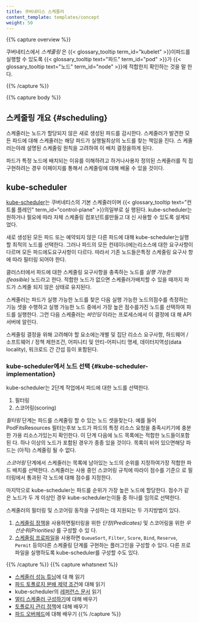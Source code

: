 ```yaml
---
title: 쿠버네티스 스케줄러
content_template: templates/concept
weight: 50
---
```


{{% capture overview %}}

쿠버네티스에서 _스케줄링_ 은 {{< glossary_tooltip term_id="kubelet" >}}이파드를
실행할 수 있도록 {{< glossary_tooltip text="파드" term_id="pod" >}}가
{{< glossary_tooltip text="노드" term_id="node" >}}에 적합한지 확인하는 것을 말
한다.

{{% /capture %}}

{{% capture body %}}

## 스케줄링 개요 {#scheduling}

스케줄러는 노드가 할당되지 않은 새로 생성된 파드를 감시한다. 스케줄러가 발견한
모든 파드에 대해 스케줄러는 해당 파드가 실행될최상의 노드를 찾는 책임을 진다. 스
케줄러는아래 설명된 스케줄링 원칙을 고려하여 이 배치 결정을하게 된다.

파드가 특정 노드에 배치되는 이유를 이해하려고 하거나사용자 정의된 스케줄러를 직
접 구현하려는 경우 이페이지를 통해서 스케줄링에 대해 배울 수 있을 것이다.

## kube-scheduler

[kube-scheduler](https://kubernetes.io/docs/reference/command-line-tools-reference/kube-scheduler/)는
쿠버네티스의 기본 스케줄러이며
{{< glossary_tooltip text="컨트롤 플레인" term_id="control-plane" >}}의일부로 실
행된다. kube-scheduler는 원하거나 필요에 따라 자체 스케줄링 컴포넌트를만들고 대
신 사용할 수 있도록 설계되었다.

새로 생성된 모든 파드 또는 예약되지 않은 다른 파드에 대해 kube-scheduler는실행할
최적의 노드를 선택한다. 그러나 파드의 모든 컨테이너에는리소스에 대한 요구사항이
다르며 모든 파드에도요구사항이 다르다. 따라서 기존 노드들은특정 스케줄링 요구사
항에 따라 필터링 되어야 한다.

클러스터에서 파드에 대한 스케줄링 요구사항을 충족하는 노드를 _실행 가능한
(feasible)_ 노드라고 한다. 적합한 노드가 없으면 스케줄러가배치할 수 있을 때까지
파드가 스케줄 되지 않은 상태로 유지된다.

스케줄러는 파드가 실행 가능한 노드를 찾은 다음 실행 가능한 노드의점수를 측정하는
기능 셋을 수행하고 실행 가능한 노드 중에서 가장 높은 점수를가진 노드를 선택하여
파드를 실행한다. 그런 다음 스케줄러는 _바인딩_ 이라는 프로세스에서 이 결정에 대
해 API 서버에 알린다.

스케줄링 결정을 위해 고려해야 할 요소에는개별 및 집단 리소스 요구사항, 하드웨어
/ 소프트웨어 / 정책 제한조건, 어피니티 및 안티-어피니티 명세, 데이터지역성(data
locality), 워크로드 간 간섭 등이 포함된다.

### kube-scheduler에서 노드 선택 {#kube-scheduler-implementation}

kube-scheduler는 2단계 작업에서 파드에 대한 노드를 선택한다.

1. 필터링
1. 스코어링(scoring)

_필터링_ 단계는 파드를 스케줄링 할 수 있는 노드 셋을찾는다. 예를 들어
PodFitsResources 필터는후보 노드가 파드의 특정 리소스 요청을 충족시키기에 충분한
가용 리소스가있는지 확인한다. 이 단계 다음에 노드 목록에는 적합한 노드들이포함된
다. 하나 이상의 노드가 포함된 경우가 종종 있을 것이다. 목록이 비어 있으면해당 파
드는 (아직) 스케줄링 될 수 없다.

_스코어링_ 단계에서 스케줄러는 목록에 남아있는 노드의 순위를 지정하여가장 적합한
파드 배치를 선택한다. 스케줄러는 사용 중인 스코어링 규칙에 따라이 점수를 기준으
로 필터링에서 통과된 각 노드에 대해 점수를 지정한다.

마지막으로 kube-scheduler는 파드를 순위가 가장 높은 노드에 할당한다. 점수가 같은
노드가 두 개 이상인 경우 kube-scheduler는이들 중 하나를 임의로 선택한다.

스케줄러의 필터링 및 스코어링 동작을 구성하는 데 지원되는 두 가지방법이 있다.

1. [스케줄링 정책](/docs/reference/scheduling/policies)을 사용하면필터링을 위한
   _단정(Predicates)_ 및 스코어링을 위한 _우선순위(Priorities)_ 를 구성할 수 있
   다.
1. [스케줄링 프로파일](/docs/reference/scheduling/profiles)을 사용하면
   `QueueSort`, `Filter`, `Score`, `Bind`, `Reserve`, `Permit` 등의다른 스케줄링
   단계를 구현하는 플러그인을 구성할 수 있다. 다른 프로파일을 실행하도록
   kube-scheduler를 구성할 수도 있다.

{{% /capture %}} {{% capture whatsnext %}}

- [스케줄러 성능 튜닝](/ko/docs/concepts/scheduling/scheduler-perf-tuning/)에 대
  해 읽기
- [파드 토폴로지 분배 제약 조건](/ko/docs/concepts/workloads/pods/pod-topology-spread-constraints/)에
  대해 읽기
- kube-scheduler의
  [레퍼런스 문서](/docs/reference/command-line-tools-reference/kube-scheduler/)
  읽기
- [멀티 스케줄러 구성하기](/docs/tasks/administer-cluster/configure-multiple-schedulers/)에
  대해 배우기
- [토폴로지 관리 정책](/docs/tasks/administer-cluster/topology-manager/)에 대해
  배우기
- [파드 오버헤드](/docs/concepts/configuration/pod-overhead/)에 대해 배우기
  {{% /capture %}}
